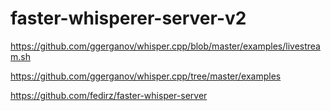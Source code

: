 ﻿# faster-whisperer-server-v2

https://github.com/ggerganov/whisper.cpp/blob/master/examples/livestream.sh

https://github.com/ggerganov/whisper.cpp/tree/master/examples

https://github.com/fedirz/faster-whisper-server

